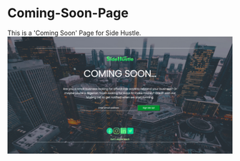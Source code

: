 # Coming-Soon-Page
This is a 'Coming Soon' Page for Side Hustle.
![Webpage Screenshot](/images/WebpageScreenshot.png)
